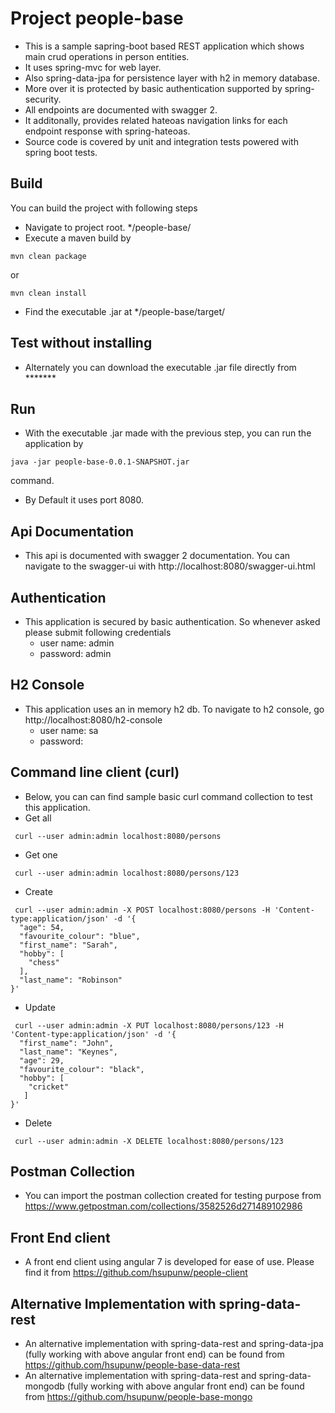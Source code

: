 # Project people-base
- This is a sample sapring-boot based REST application which shows main crud operations in person entities. 
- It uses spring-mvc for web layer.
- Also spring-data-jpa for persistence layer with h2 in memory database.
- More over it is protected by basic authentication supported by spring-security.
- All endpoints are documented with swagger 2.
- It additonally, provides related hateoas navigation links for each endpoint response with spring-hateoas.
- Source code is covered by unit and integration tests powered with spring boot tests.

## Build
You can build the project with following steps
- Navigate to project root. */people-base/
- Execute a maven build by 
```shell
mvn clean package
```
or 
```shell
mvn clean install
```
- Find the executable .jar at */people-base/target/

## Test without installing
- Alternately you can download the executable .jar file directly from *******

## Run
- With the executable .jar made with the previous step, you can run the application by 
```shell
java -jar people-base-0.0.1-SNAPSHOT.jar
```
command.
- By Default it uses port 8080.

## Api Documentation
- This api is documented with swagger 2 documentation. You can navigate to the swagger-ui with http://localhost:8080/swagger-ui.html

## Authentication 
- This application is secured by basic authentication. So whenever asked please submit following credentials
    - user name: admin
    - password: admin

## H2 Console
- This application uses an in memory h2 db. To navigate to h2 console, go http://localhost:8080/h2-console
    - user name: sa
    - password:

## Command line client (curl)
- Below, you can can find sample basic curl command collection to test this application. 
- Get all
```shell
 curl --user admin:admin localhost:8080/persons
```
- Get one
```shell
 curl --user admin:admin localhost:8080/persons/123
```
- Create
```shell
 curl --user admin:admin -X POST localhost:8080/persons -H 'Content-type:application/json' -d '{
  "age": 54,
  "favourite_colour": "blue",
  "first_name": "Sarah",
  "hobby": [
    "chess"
  ],
  "last_name": "Robinson"
}'
```
- Update
```shell
 curl --user admin:admin -X PUT localhost:8080/persons/123 -H 'Content-type:application/json' -d '{
  "first_name": "John",
  "last_name": "Keynes",
  "age": 29,
  "favourite_colour": "black",
  "hobby": [
    "cricket"
   ]
}'
```
- Delete
```shell
 curl --user admin:admin -X DELETE localhost:8080/persons/123
```

## Postman Collection
- You can import the postman collection created for testing purpose from https://www.getpostman.com/collections/3582526d271489102986
    
## Front End client
- A front end client using angular 7 is developed for ease of use. Please find it from https://github.com/hsupunw/people-client

## Alternative Implementation with spring-data-rest
- An alternative implementation with spring-data-rest and spring-data-jpa (fully working with above angular front end) can be found from https://github.com/hsupunw/people-base-data-rest
- An alternative implementation with spring-data-rest and spring-data-mongodb (fully working with above angular front end) can be found from https://github.com/hsupunw/people-base-mongo
